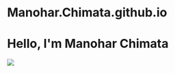 # Manohar.Chimata.github.io
# Hello, I'm Manohar Chimata
<a href="https://www.linkedin.com/in/manohar-chimata-943424210/"><img src="https://img.shields.io/badge/-LinkedIn-0072b1?&style=for-the-badge&logo=linkedin&logoColor=white" /></a>


